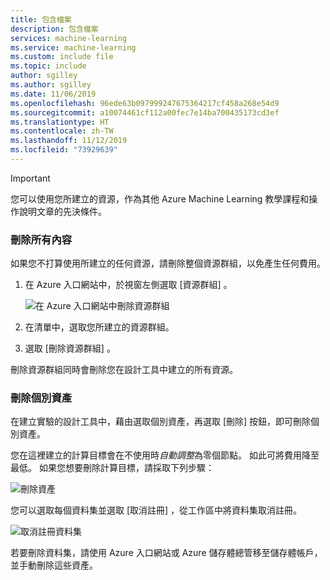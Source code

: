 ```yaml
---
title: 包含檔案
description: 包含檔案
services: machine-learning
ms.service: machine-learning
ms.custom: include file
ms.topic: include
author: sgilley
ms.author: sgilley
ms.date: 11/06/2019
ms.openlocfilehash: 96ede63b097999247675364217cf458a268e54d9
ms.sourcegitcommit: a10074461cf112a00fec7e14ba700435173cd3ef
ms.translationtype: HT
ms.contentlocale: zh-TW
ms.lasthandoff: 11/12/2019
ms.locfileid: "73929639"
---
```

>[!IMPORTANT]
>您可以使用您所建立的資源，作為其他 Azure Machine Learning 教學課程和操作說明文章的先決條件。

### <a name="delete-everything"></a>刪除所有內容

如果您不打算使用所建立的任何資源，請刪除整個資源群組，以免產生任何費用。

1. 在 Azure 入口網站中，於視窗左側選取 [資源群組]  。
 
   ![在 Azure 入口網站中刪除資源群組](./media/aml-ui-cleanup/delete-resources.png)

1. 在清單中，選取您所建立的資源群組。

1. 選取 [刪除資源群組]  。

刪除資源群組同時會刪除您在設計工具中建立的所有資源。 

### <a name="delete-individual-assets"></a>刪除個別資產

在建立實驗的設計工具中，藉由選取個別資產，再選取 [刪除]  按鈕，即可刪除個別資產。

您在這裡建立的計算目標會在不使用時*自動調整*為零個節點。 如此可將費用降至最低。 如果您想要刪除計算目標，請採取下列步驟：

![刪除資產](./media/aml-ui-cleanup/delete-asset.png)

您可以選取每個資料集並選取 [取消註冊]  ，從工作區中將資料集取消註冊。

![取消註冊資料集](./media/aml-ui-cleanup/unregister-dataset.png)

若要刪除資料集，請使用 Azure 入口網站或 Azure 儲存體總管移至儲存體帳戶，並手動刪除這些資產。


